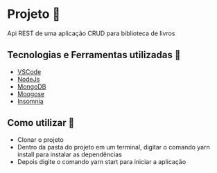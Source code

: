 # Projeto :rocket:
Api REST de uma aplicação CRUD para biblioteca de livros

## Tecnologias e Ferramentas utilizadas :robot:
- [VSCode]()
- [NodeJs]()
- [MongoDB]()
- [Moogose]()
- [Insomnia]()

## Como utilizar :runner:
- Clonar o projeto
- Dentro da pasta do projeto em um terminal, digitar o comando  yarn install para instalar as dependências
- Depois digite o comando yarn start para iniciar a aplicação
